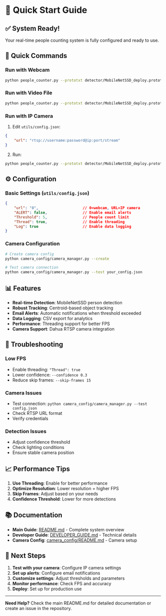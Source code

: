 # 🚀 Quick Start Guide

## ✅ System Ready!

Your real-time people counting system is fully configured and ready to use.

## 🎯 Quick Commands

### **Run with Webcam**
```bash
python people_counter.py --prototxt detector/MobileNetSSD_deploy.prototxt --model detector/MobileNetSSD_deploy.caffemodel
```

### **Run with Video File**
```bash
python people_counter.py --prototxt detector/MobileNetSSD_deploy.prototxt --model detector/MobileNetSSD_deploy.caffemodel --input path/to/video.mp4
```

### **Run with IP Camera**
1. Edit `utils/config.json`:
```json
{
    "url": "rtsp://username:password@ip:port/stream"
}
```
2. Run:
```bash
python people_counter.py --prototxt detector/MobileNetSSD_deploy.prototxt --model detector/MobileNetSSD_deploy.caffemodel
```

## ⚙️ Configuration

### **Basic Settings** (`utils/config.json`)
```json
{
    "url": "0",                    // 0=webcam, URL=IP camera
    "ALERT": false,                // Enable email alerts
    "Threshold": 5,                // People count limit
    "Thread": true,                // Enable threading
    "Log": true                    // Enable data logging
}
```

### **Camera Configuration**
```bash
# Create camera config
python camera_config/camera_manager.py --create

# Test camera connection
python camera_config/camera_manager.py --test your_config.json
```

## 📊 Features

- **Real-time Detection**: MobileNetSSD person detection
- **Robust Tracking**: Centroid-based object tracking
- **Email Alerts**: Automatic notifications when threshold exceeded
- **Data Logging**: CSV export for analytics
- **Performance**: Threading support for better FPS
- **Camera Support**: Dahua RTSP camera integration

## 🔧 Troubleshooting

### **Low FPS**
- Enable threading: `"Thread": true`
- Lower confidence: `--confidence 0.3`
- Reduce skip frames: `--skip-frames 15`

### **Camera Issues**
- Test connection: `python camera_config/camera_manager.py --test config.json`
- Check RTSP URL format
- Verify credentials

### **Detection Issues**
- Adjust confidence threshold
- Check lighting conditions
- Ensure stable camera position

## 📈 Performance Tips

1. **Use Threading**: Enable for better performance
2. **Optimize Resolution**: Lower resolution = higher FPS
3. **Skip Frames**: Adjust based on your needs
4. **Confidence Threshold**: Lower for more detections

## 📚 Documentation

- **Main Guide**: [README.md](./README.md) - Complete system overview
- **Developer Guide**: [DEVELOPER_GUIDE.md](./DEVELOPER_GUIDE.md) - Technical details
- **Camera Config**: [camera_config/README.md](./camera_config/README.md) - Camera setup

## 🎯 Next Steps

1. **Test with your camera**: Configure IP camera settings
2. **Set up alerts**: Configure email notifications
3. **Customize settings**: Adjust thresholds and parameters
4. **Monitor performance**: Check FPS and accuracy
5. **Deploy**: Set up for production use

---

**Need Help?** Check the main README.md for detailed documentation or create an issue in the repository.
